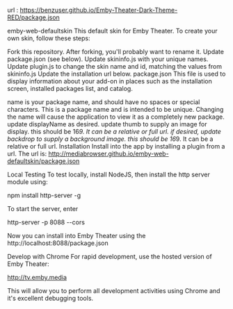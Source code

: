 url : https://benzuser.github.io/Emby-Theater-Dark-Theme-RED/package.json

emby-web-defaultskin
This default skin for Emby Theater. To create your own skin, follow these steps:

Fork this repository. After forking, you'll probably want to rename it.
Update package.json (see below).
Update skininfo.js with your unique names.
Update plugin.js to change the skin name and id, matching the values from skininfo.js
Update the installation url below.
package.json
This file is used to display information about your add-on in places such as the installation screen, installed packages list, and catalog.

name is your package name, and should have no spaces or special characters. This is a package name and is intended to be unique. Changing the name will cause the application to view it as a completely new package.
update displayName as desired.
update thumb to supply an image for display. this should be 16*9. It can be a relative or full url.
if desired, update backdrop to supply a background image. this should be 16*9. It can be a relative or full url.
Installation
Install into the app by installing a plugin from a url. The url is: http://mediabrowser.github.io/emby-web-defaultskin/package.json

Local Testing
To test locally, install NodeJS, then install the http server module using:

npm install http-server -g

To start the server, enter

http-server -p 8088 --cors

Now you can install into Emby Theater using the http://localhost:8088/package.json

Develop with Chrome
For rapid development, use the hosted version of Emby Theater:

http://tv.emby.media

This will allow you to perform all development activities using Chrome and it's excellent debugging tools.
